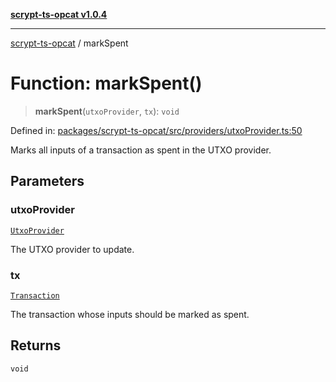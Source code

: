 [**scrypt-ts-opcat v1.0.4**](../README.md)

***

[scrypt-ts-opcat](../README.md) / markSpent

# Function: markSpent()

> **markSpent**(`utxoProvider`, `tx`): `void`

Defined in: [packages/scrypt-ts-opcat/src/providers/utxoProvider.ts:50](https://github.com/OPCAT-Labs/ts-tools/blob/528986f3e4ac436a160988491680cf191c0bf231/packages/scrypt-ts-opcat/src/providers/utxoProvider.ts#L50)

Marks all inputs of a transaction as spent in the UTXO provider.

## Parameters

### utxoProvider

[`UtxoProvider`](../interfaces/UtxoProvider.md)

The UTXO provider to update.

### tx

[`Transaction`](../classes/Transaction.md)

The transaction whose inputs should be marked as spent.

## Returns

`void`
